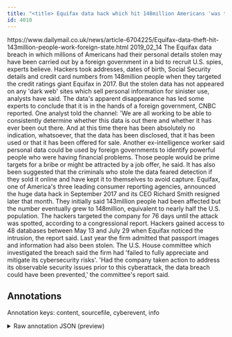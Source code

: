 ```yaml
---
title: "<title> Equifax data hack which hit 148million Americans 'was the work of a foreign state trying to recruit U.S. spies', experts conclude af"
id: 4010
---
```


<title> Equifax data hack which hit 148million Americans 'was the work of a foreign state trying to recruit U.S. spies', experts conclude after no trace of stolen details is found online </title>
<source> https://www.dailymail.co.uk/news/article-6704225/Equifax-data-theft-hit-143million-people-work-foreign-state.html </source>
<date> 2019_02_14 </date>
<text>
The Equifax data breach in which millions of Americans had their personal details stolen may have been carried out by a foreign government in a bid to recruit U.S. spies, experts believe. 
Hackers took addresses, dates of birth, Social Security details and credit card numbers from 148million people when they targeted the credit ratings giant Equifax in 2017. 
But the stolen data has not appeared on any 'dark web' sites which sell personal information for sinister use, analysts have said. 
The data's apparent disappearance has led some experts to conclude that it is in the hands of a foreign government, CNBC reported.
One analyst told the channel: 'We are all working to be able to consistently determine whether this data is out there and whether it has ever been out there.
And at this time there has been absolutely no indication, whatsoever, that the data has been disclosed, that it has been used or that it has been offered for sale.
Another ex-intelligence worker said personal data could be used by foreign governments to identify powerful people who were having financial problems.
Those people would be prime targets for a bribe or might be attracted by a job offer, he said. 
It has also been suggested that the criminals who stole the data feared detection if they sold it online and have kept it to themselves to avoid capture.   
Equifax, one of America's three leading consumer reporting agencies, announced the huge data hack in September 2017 and its CEO Richard Smith resigned later that month.
They initially said 143million people had been affected but the number eventually grew to 148million, equivalent to nearly half the U.S. population. 
The hackers targeted the company for 76 days until the attack was spotted, according to a congressional report.  
Hackers gained access to 48 databases between May 13 and July 29 when Equifax noticed the intrusion, the report said.   
Last year the firm admitted that passport images and information had also been stolen. 
The U.S. House committee which investigated the breach said the firm had 'failed to fully appreciate and mitigate its cybersecurity risks'. 
'Had the company taken action to address its observable security issues prior to this cyberattack, the data breach could have been prevented,' the committee's report said.   
</text>



## Annotations

Annotation keys: content, sourcefile, cyberevent, info

<details>
<summary>Raw annotation JSON (preview)</summary>

```json
{
  "content": "The Equifax data breach in which millions of Americans had their personal details stolen may have been carried out by a foreign government in a bid to recruit U.S. spies, experts believe.  Hackers took addresses, dates of birth, Social Security details and credit card numbers from 148million people when they targeted the credit ratings giant Equifax in 2017.  But the stolen data has not appeared on any 'dark web' sites which sell personal information for sinister use, analysts have said.  The data's apparent disappearance has led some experts to conclude that it is in the hands of a foreign government, CNBC reported. One analyst told the channel: 'We are all working to be able to consistently determine whether this data is out there and whether it has ever been out there. And at this time there has been absolutely no indication, whatsoever, that the data has been disclosed, that it has been used or that it has been offered for sale. Another ex-intelligence worker said personal data could be used by foreign governments to identify powerful people who were having financial problems. Those people would be prime targets for a bribe or might be attracted by a job offer, he said.  It has also been suggested that the criminals who stole the data feared detection if they sold it online and have kept it to themselves to avoid capture.    Equifax, one of America's three leading consumer reporting agencies, announced the huge data hack in September 2017 and its CEO Richard Smith resigned later that month. They initially said 143million people had been affected but the number eventually grew to 148million, equivalent to nearly half the U.S. population.  The hackers targeted the company for 76 days until the attack was spotted, according to a congressional report.   Hackers gained access to 48 databases between May 13 and July 29 when Equifax noticed the intrusion, the report said.    Last year the firm admitted that passport images and information had also been stolen.  The U.S. House committee which investigated the breach said the firm had 'failed to fully appreciate and mitigate its cybersecurity risks'.  'Had the company taken action to address its observable security issues prior to this cyberattack, the data breach could have been prevented,' the committee's report said.   ",
  "sourcefile": "4010.txt",
  "cyberevent": {
    "hopper": [
      {
        "index": 0,
        "relation": "Same",
        "events": [
          {
            "index": "E1",
            "type": "Attack",
            "realis": "Actual",
            "nugget": {
              "startOffset": 12,
              "index": "T1",
              "endOffset": 23,
              "text": "data breach"
            },
            "argument": [
              {
                "index": "T2",
                "external_reference": {
                  "dbpediaURI": "http://dbpedia.org/resource/Equifax",
                  "wikidataid": "Q5384453"
                },
                "endOffset": 11,
                "role": {
                  "type": "Victim"
                },
                "text": "Equifax",
                "startOffset": 4,
                "type": "Organization"
              }
            ],
            "subtype": "Databreach"
          },
          {
            "index": "E2",
            "type": "Attack",
            "realis": "Actual",
            "nugget": {
              "startOffset": 82,
              "index": "T6",
              "endOffset": 88,
              "text": "stolen"
            },
            "argument": [
              {
                "index": "T4",
                "text": "millions",
                "endOffset": 41,
                "role": {
                  "type": "Number-of-Victim"
                },
                "startOffset": 33,
                "type": "Number"
              },
              {
                "index": "T3",
                "text": "Americans",
                "endOffset": 54,
                "role
```
</details>
